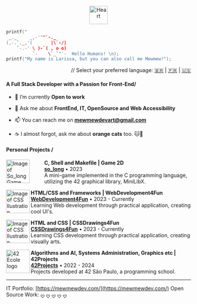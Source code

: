 <p align="center">
  <img src="https://github.com/user-attachments/assets/a278433e-c404-4f99-a69a-c49de601ea80" alt="Heart" style="width: 50px;">
</p>


```C
printf("
 _._     _,-'""`-._
(,-.`._,'(       |\`-/|
    `-.-' \ )-`( , o o)
          `-    \`_`"'-  Hello Humans! \n);
printf("My name is Larissa, but you can also call me Mewmew!");
```

<p align="right">
 // Select your preferred language:  <a href="https://github.com/mewmewdevart/mewmewdevart/blob/main/README_ptBR.md">🇧🇷</a> | <a href="https://github.com/mewmewdevart/mewmewdevart/blob/main/README_FR.md">🇫🇷</a> | <a href="https://github.com/mewmewdevart/mewmewdevart/blob/main/README.md">🇺🇸</a>
 </p>

#### A Full Stack Developer with a Passion for Front-End/

- 🔭 I’m currently **Open to work**

- 💬 Ask me about **FrontEnd, IT, OpenSource and Web Accessibility**

- 📫 You can reach me on **mewmewdevart@gmail.com**

- ☕ I almost forgot, ask me about **orange cats** too. 🐱🧡


#### Personal Projects /

[<img align="left"  width="64px" style="margin-right: 40px" alt="Image of So_long Game" src="https://user-images.githubusercontent.com/50052600/224555283-9b0d1dea-97f7-4f58-80fc-600bec04f4d5.gif"/>](https://github.com/mewmewdevart/so_long)

**C, Shell and Makefile | Game 2D** \
[**so_long**](https://github.com/mewmewdevart/so_long) • 2023 </br>A mini-game implemented in the C programming language, utilizing the 42 graphical library, MiniLibX.


[<img align="left"  width="64px"  alt="Image of CSS Ilustration" src="https://github.com/user-attachments/assets/fefb9c7c-90e6-4c9b-acc4-942d1de1406e"/>]([https://github.com/mewmewdevart/CSSDrawings4Fun](https://mewmewdevart.github.io/WebDevelopment4Fun/))

**HTML/CSS and Frameworks | WebDevelopment4Fun** \
[**WebDevelopment4Fun**](https://mewmewdevart.github.io/WebDevelopment4Fun/) • 2023 - Currently </br> Learning Web development through practical application, creating cool UI's.


[<img align="left"  width="64px"  alt="Image of CSS Ilustration" src="https://github.com/user-attachments/assets/19e041d3-3d95-40af-9ef8-696025abef47"/>](https://github.com/mewmewdevart/CSSDrawings4Fun)

**HTML and CSS | CSSDrawings4Fun** \
[**CSSDrawings4Fun**](https://github.com/mewmewdevart/CSSDrawings4Fun) • 2023 - Currently </br> Learning CSS development through practical application, creating visually arts.



[<img align="left" width="64px"  alt="42 Ecole logo" src="https://github.com/user-attachments/assets/a0e2d4fb-9b5f-4342-9799-78ca6aecff27"/>](https://github.com/mewmewdevart/42Projects")


**Algorithms and AI, Systems Administration, Graphics etc | 42Projects** \
[**42Projects**](https://github.com/mewmewdevart/42Projects) • 2022 - 2024 </br> Projects developed at 42 São Paulo, a programming school.


<!--
#### Profile Status /

<div align="left">  
  <img width="50%" height="195px" src="https://github-readme-stats.vercel.app/api?username=Mewmewdevart&show_icons=true&count_private=true&hide_border=true&theme=tokyonight" /> 
  <img width="48%" height="195px" src="https://github-readme-stats.vercel.app/api/top-langs/?username=Mewmewdevart&layout=compact&hide_border=true&theme=tokyonight" />
</div>

#### Languages and Tools /
<div align="left">
  
  <img src="https://cdn.jsdelivr.net/gh/devicons/devicon@latest/icons/html5/html5-original.svg" height="40" />
  <img src="https://cdn.jsdelivr.net/gh/devicons/devicon@latest/icons/css3/css3-original.svg" height="40" />
  <img src="https://cdn.jsdelivr.net/gh/devicons/devicon@latest/icons/sass/sass-original.svg" height="40" />
  <img src="https://cdn.jsdelivr.net/gh/devicons/devicon@latest/icons/tailwindcss/tailwindcss-original.svg" height="40" />
  <img src="https://cdn.jsdelivr.net/gh/devicons/devicon@latest/icons/typescript/typescript-original.svg" height="40" />
  <img src="https://cdn.jsdelivr.net/gh/devicons/devicon@latest/icons/c/c-original.svg" height="40" />
  <img src="https://cdn.jsdelivr.net/gh/devicons/devicon@latest/icons/cypressio/cypressio-original-wordmark.svg" height="40" />
  <img src="https://cdn.jsdelivr.net/gh/devicons/devicon@latest/icons/graphql/graphql-plain-wordmark.svg" height="40" />
          
          
  <img src="https://cdn.jsdelivr.net/gh/devicons/devicon/icons/javascript/javascript-original.svg" height="40" alt="javascript logo" />
</div>
-->
----

IT Portfolio: [https://mewmewdev.com/](https://mewmewdev.com/)  Open Source Work: <sub> ♡ ♡ ♡ ♡ ♡</sub>

